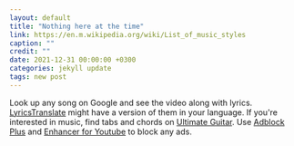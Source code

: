 ```yaml
---
layout: default
title: "Nothing here at the time"
link: https://en.m.wikipedia.org/wiki/List_of_music_styles
caption: ""
credit: ""
date: 2021-12-31 00:00:00 +0300
categories: jekyll update
tags: new post
---
```


Look up any song on Google and see the video along with lyrics. <a href="https://lyricstranslate.com/en/languages.html" target="_blank">LyricsTranslate</a> might have a version of them in your language. If you're interested in music, find tabs and chords on <a href="https://www.ultimate-guitar.com/explore" target="_blank">Ultimate Guitar</a>. Use <a href="https://adblockplus.org/" target="_blank">Adblock Plus</a> and <a href="https://www.mrfdev.com/enhancer-for-youtube" target="_blank">Enhancer for Youtube</a> to block any ads.
